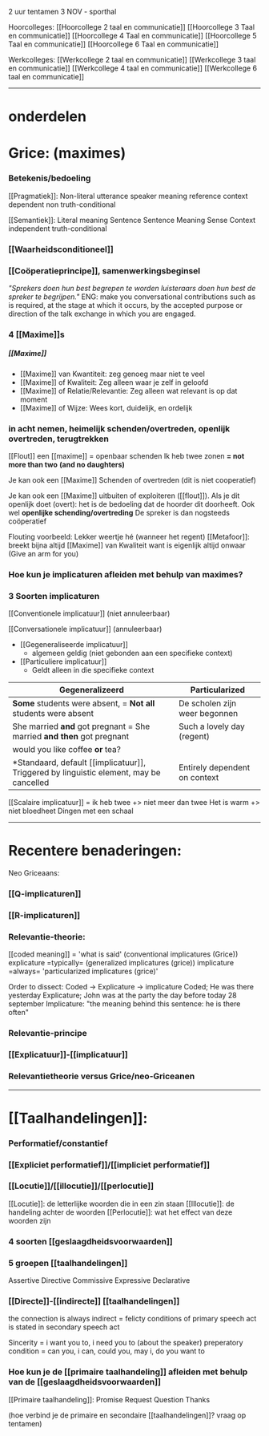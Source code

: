 2 uur tentamen 3 NOV - sporthal

Hoorcolleges:
[[Hoorcollege 2 taal en communicatie]]
[[Hoorcollege 3 Taal en communicatie]]
[[Hoorcollege 4 Taal en communicatie]]
[[Hoorcollege 5 Taal en communicatie]]
[[Hoorcollege 6 Taal en communicatie]]

Werkcolleges:
[[Werkcollege 2 taal en communicatie]]
[[Werkcollege 3 taal en communicatie]]
[[Werkcollege 4 taal en communicatie]]
[[Werkcollege 6 taal en communicatie]]

---
# onderdelen

# Grice: (maximes)

### Betekenis/bedoeling
[[Pragmatiek]]:
	Non-literal
	utterance
	speaker meaning
	reference
	context dependent
	non truth-conditional

[[Semantiek]]:
	Literal meaning
	Sentence
	Sentence Meaning
	Sense
	Context independent
	truth-conditional

### [[Waarheidsconditioneel]]

### [[Coöperatieprincipe]], samenwerkingsbeginsel
*"Sprekers doen hun best begrepen te worden luisteraars doen hun best de spreker te begrijpen."*
ENG: make you conversational contributions such as is required, at the stage at which it occurs, by the accepted purpose or direction of the talk exchange in which you are engaged.

### 4 [[Maxime]]s
##### [[Maxime]]
- [[Maxime]] van Kwantiteit: zeg genoeg maar niet te veel
- [[Maxime]] of Kwaliteit: Zeg alleen waar je zelf in geloofd
- [[Maxime]] of Relatie/Relevantie: Zeg alleen wat relevant is op dat moment
- [[Maxime]] of Wijze: Wees kort, duidelijk, en ordelijk

### in acht nemen, heimelijk schenden/overtreden, openlijk overtreden, terugtrekken

[[Flout]] een [[maxime]] = openbaar schenden
Ik heb twee zonen
**= not more than two**
**(and no daughters)**

Je kan ook een [[Maxime]] Schenden of overtreden (dit is niet cooperatief)

Je kan ook een [[Maxime]] uitbuiten of exploiteren ([[flout]]).
Als je dit openlijk doet (overt): het is de bedoeling dat de hoorder dit doorheeft. Ook wel **openlijke schending/overtreding** De spreker is dan nogsteeds coöperatief


Flouting voorbeeld: Lekker weertje hé (wanneer het regent)
[[Metafoor]]: breekt bijna altijd [[Maxime]] van Kwaliteit want is eigenlijk altijd onwaar (Give an arm for you)

### Hoe kun je implicaturen afleiden met behulp van maximes?



### 3 Soorten implicaturen

[[Conventionele implicatuur]] (niet annuleerbaar)


[[Conversationele implicatuur]] (annuleerbaar)
- [[Gegeneraliseerde implicatuur]]
	- algemeen geldig (niet gebonden aan een specifieke context)
- [[Particuliere implicatuur]]
	- Geldt alleen in die specifieke context

| Gegeneralizeerd                                                                    | Particularized                |
| ---------------------------------------------------------------------------------- | ----------------------------- |
| **Some** students were absent, = **Not all** students were absent                  | De scholen zijn weer begonnen |
| She married **and** got pregnant = She married **and then** got pregnant           | Such a lovely day (regent)    |
| would you like coffee **or** tea?                                                  |                               |
| *Standaard, default [[implicatuur]], Triggered by linguistic element, may be cancelled | Entirely dependent on context |

[[Scalaire implicatuur]] = ik heb twee +> niet meer dan twee
Het is warm +> niet bloedheet
Dingen met een schaal


---


# Recentere benaderingen:

Neo Griceaans:
### [[Q-implicaturen]]


### [[R-implicaturen]]


### Relevantie-theorie:
[[coded meaning]] = 'what is said' (conventional implicatures (Grice))
explicature =typically= (generalized implicatures (grice))
implicature =always= 'particularized implicatures (grice)'

Order to dissect:
Coded -> Explicature -> implicature
Coded; He was there yesterday
Explicature; John was at the party the day before today 28 september
Implicature: "the meaning behind this sentence: he is there often"



### Relevantie-principe
### [[Explicatuur]]-[[implicatuur]]

### Relevantietheorie versus Grice/neo-Griceanen

---

# [[Taalhandelingen]]:

### Performatief/constantief
### [[Expliciet performatief]]/[[impliciet performatief]]
### [[Locutie]]/[[illocutie]]/[[perlocutie]]
[[Locutie]]: de letterlijke woorden die in een zin staan
[[Illocutie]]: de handeling achter de woorden
[[Perlocutie]]: wat het effect van deze woorden zijn

### 4 soorten [[geslaagdheidsvoorwaarden]]
### 5 groepen [[taalhandelingen]]
Assertive
Directive
Commissive
Expressive
Declarative

### [[Directe]]-[[indirecte]] [[taalhandelingen]]



the connection is always
indirect = felicty conditions of primary speech act is stated in secondary speech act

Sincerity = i want you to, i need you to (about the speaker)
preperatory condition = can you, i can, could you, may i, do you want to


### Hoe kun je de [[primaire taalhandeling]] afleiden met behulp van de [[geslaagdheidsvoorwaarden]]


[[Primaire taalhandeling]]:
Promise
Request
Question
Thanks

(hoe verbind je de primaire en secondaire [[taalhandelingen]]? vraag op tentamen)
